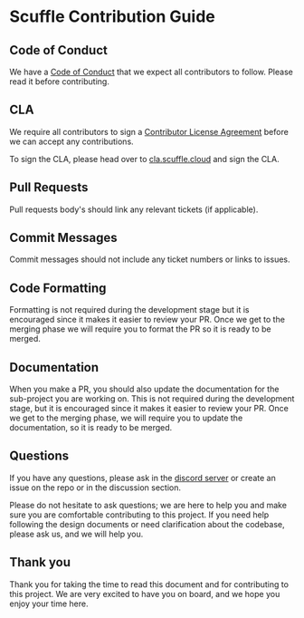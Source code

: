 # Scuffle Contribution Guide

## Code of Conduct

We have a [Code of Conduct](./CODE_OF_CONDUCT.md) that we expect all contributors to follow. Please read it before contributing.

## CLA

We require all contributors to sign a [Contributor License Agreement](./CLA.md) before we can accept any contributions.

To sign the CLA, please head over to [cla.scuffle.cloud](https://cla.scuffle.cloud) and sign the CLA.

## Pull Requests

Pull requests body's should link any relevant tickets (if applicable).

## Commit Messages

Commit messages should not include any ticket numbers or links to issues.

## Code Formatting

Formatting is not required during the development stage but it is encouraged since it makes it easier to review your PR. Once we get to the merging phase we will require you to format the PR so it is ready to be merged.

## Documentation

When you make a PR, you should also update the documentation for the sub-project you are working on. This is not required during the development stage, but it is encouraged since it makes it easier to review your PR. Once we get to the merging phase, we will require you to update the documentation, so it is ready to be merged.

## Questions

If you have any questions, please ask in the [discord server](https://discord.gg/scuffle) or create an issue on the repo or in the discussion section.

Please do not hesitate to ask questions; we are here to help you and make sure you are comfortable contributing to this project. If you need help following the design documents or need clarification about the codebase, please ask us, and we will help you.

## Thank you

Thank you for taking the time to read this document and for contributing to this project. We are very excited to have you on board, and we hope you enjoy your time here.
